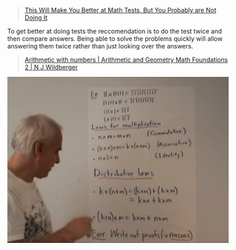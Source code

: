 >[ This Will Make You Better at Math Tests, But You Probably are Not Doing It ](https://www.youtube.com/watch?v=BqWqzvnbnjU)

To get better at doing tests the reccomendation is to do the test twice and then compare answers. Being able to solve the problems quickly will allow answering them twice rather than just looking over the answers. 

>[Arithmetic with numbers | Arithmetic and Geometry Math Foundations 2 | N J Wildberger](https://www.youtube.com/watch?v=-96tlu_sShM)

 ![Tux, the Linux mascot](/images/laws.png)
